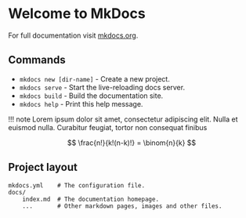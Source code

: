 # Welcome to MkDocs

For full documentation visit [mkdocs.org](http://mkdocs.org).

## Commands

* `mkdocs new [dir-name]` - Create a new project.
* `mkdocs serve` - Start the live-reloading docs server.
* `mkdocs build` - Build the documentation site.
* `mkdocs help` - Print this help message.

!!! note
    Lorem ipsum dolor sit amet, consectetur adipiscing elit. Nulla et euismod
    nulla. Curabitur feugiat, tortor non consequat finibus

$$
\frac{n!}{k!(n-k)!} = \binom{n}{k}
$$

## Project layout

    mkdocs.yml    # The configuration file.
    docs/
        index.md  # The documentation homepage.
        ...       # Other markdown pages, images and other files.
